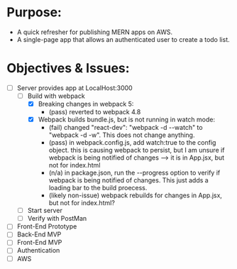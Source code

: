 # Purpose:
* A quick refresher for publishing MERN apps on AWS.
* A single-page app that allows an authenticated user to create a todo list.

# Objectives & Issues:
- [ ] Server provides app at LocalHost:3000
  - [ ] Build with webpack
    - [X] Breaking changes in webpack 5:
        * (pass) reverted to webpack 4.8
    - [X] Webpack builds bundle.js, but is not running in watch mode:
        * (fail) changed "react-dev": "webpack -d --watch" to "webpack -d -w". This does not change anything.
        * (pass) in webpack.config.js, add watch:true to the config object. this is causing webpack to persist, but I am unsure if webpack is being notified of changes --> it is in App.jsx, but not for index.html
        * (n/a) in package.json, run the --progress option to verify if webpack is being notified of changes. This just adds a loading bar to the build proecess.
        * (likely non-issue) webpack rebuilds for changes in App.jsx, but not for index.html? 
  - [ ] Start server
  - [ ] Verify with PostMan
- [ ] Front-End Prototype
- [ ] Back-End MVP
- [ ] Front-End MVP
- [ ] Authentication
- [ ] AWS
